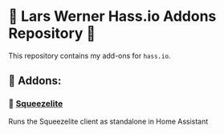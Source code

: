 # 🥗 Lars Werner Hass.io Addons Repository  🥗
This repository contains my add-ons for `hass.io`.
## 📄 Addons:
### 🥧 [Squeezelite](https://github.com/large/hassio-addons/tree/master/squeezelite)
Runs the Squeezelite client as standalone in Home Assistant